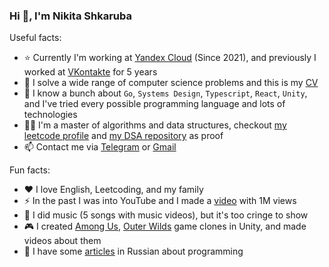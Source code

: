 ### Hi 👋, I'm Nikita Shkaruba

Useful facts:

- ⭐️ Currently I'm working at [Yandex Cloud](https://cloud.yandex.com/en) (Since 2021), and previously I worked at [VKontakte](https://vk.com/about) for 5 years
- 🦾 I solve a wide range of computer science problems and this is my [CV](https://docs.google.com/document/d/e/2PACX-1vQgHJZ82Rqirs2WDd3Eki49ysSzbLeQipnH72hIYrrMfNVODNeF98AHm5caJx0INWm7hGXSTl5zLQrp/pub) 
- 🤖 I know a bunch about `Go`, `Systems Design`, `Typescript`, `React`, `Unity`, and I've tried every possible programming language and lots of technologies
- 👨‍🔬 I'm a master of algorithms and data structures, checkout [my leetcode profile](https://leetcode.com/leetcode_kitty/) and [my DSA repository](https://github.com/NikitaShkaruba/data_structures_and_algorithms) as proof
- 📫 Contact me via [Telegram](https://t.me/nshkaruba) or [Gmail](sh.sigmaone@gmail.com)

Fun facts:

- ❤️ I love English, Leetcoding, and my family
- ⚡ In the past I was into YouTube and I made a [video](https://www.youtube.com/watch?v=75FxjRJZmis&list=PLK2wVyb-VU2rtNVTmfVzJanTgnLUqEo_V) with 1M views
- 🎸 I did music (5 songs with music videos), but it's too cringe to show
- 🎮 I created [Among Us](https://github.com/NikitaShkaruba/among_us_clone), [Outer Wilds](https://github.com/NikitaShkaruba/outer_wilds_clone) game clones in Unity, and made videos about them
- 📰 I have some [articles](https://vk.com/@nsh) in Russian about programming

